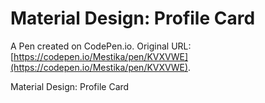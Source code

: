 # Material Design: Profile Card

A Pen created on CodePen.io. Original URL: [https://codepen.io/Mestika/pen/KVXVWE](https://codepen.io/Mestika/pen/KVXVWE).

Material Design: Profile Card

